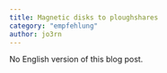 ```yaml
---
title: Magnetic disks to ploughshares
category: "empfehlung"
author: jo3rn
---
```


No English version of this blog post.
